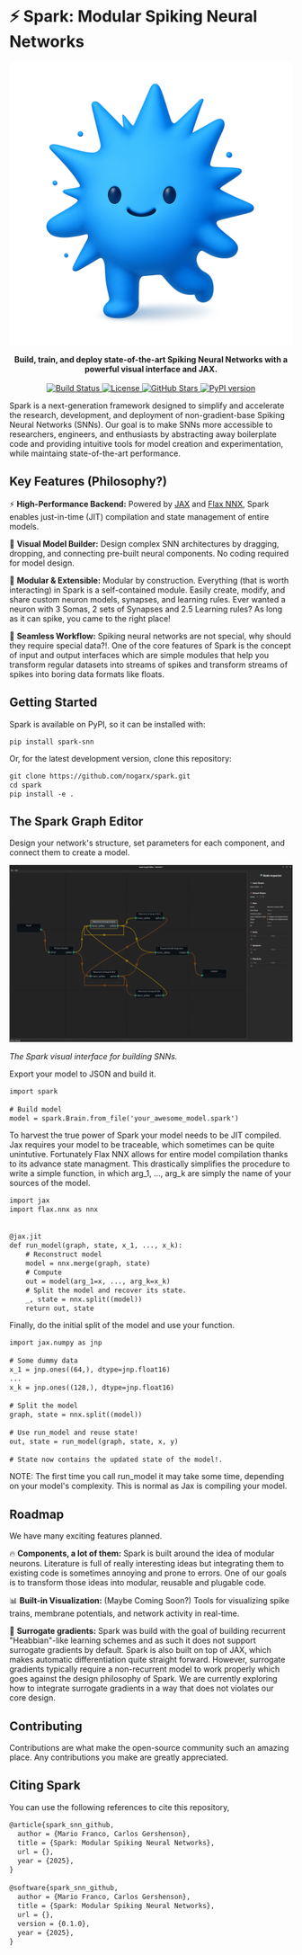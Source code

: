# ⚡ Spark: Modular Spiking Neural Networks

<div align="center"><img src="https://raw.githubusercontent.com/nogarx/Spark/main/images/spark_logo.png" alt="Spark Logo"></div>

<p align="center">
    <strong>
        Build, train, and deploy state-of-the-art Spiking Neural Networks with a powerful visual interface and JAX.
    </strong>
    <br/><br/>
    <a href="#">
        <img src="https://img.shields.io/badge/build-passing-brightgreen?style=for-the-badge" alt="Build Status">
    </a>
    <a href="#">
        <img src="https://img.shields.io/badge/license-APACHE 2.0-blue?style=for-the-badge" alt="License">
    </a>
    <a href="#">
        <img src="https://img.shields.io/github/stars/nogarx/spark?style=for-the-badge" alt="GitHub Stars">
    </a>
    <a href="#">
        <img src="https://img.shields.io/pypi/v/spark?style=for-the-badge" alt="PyPI version">
    </a>
</p>

Spark is a next-generation framework designed to simplify and accelerate the research, development, and deployment of non-gradient-base Spiking Neural Networks (SNNs). Our goal is to make SNNs more accessible to researchers, engineers, and enthusiasts by abstracting away boilerplate code and providing intuitive tools for model creation and experimentation, while maintaing state-of-the-art performance.

## Key Features (Philosophy?)

⚡ <strong>High-Performance Backend:</strong> 
Powered by [JAX](https://jax.readthedocs.io/) and [Flax NNX](https://flax.readthedocs.io/), Spark enables just-in-time (JIT) compilation and state management of entire models.

🧠 <strong>Visual Model Builder:</strong> 
Design complex SNN architectures by dragging, dropping, and connecting pre-built neural components. 
No coding required for model design.

🧩 <strong>Modular & Extensible:</strong> 
Modular by construction.
Everything (that is worth interacting) in Spark is a self-contained module. 
Easily create, modify, and share custom neuron models, synapses, and learning rules.
Ever wanted a neuron with 3 Somas, 2 sets of Synapses and 2.5 Learning rules? As long as it can spike, you came to the right place! 

🔄 <strong>Seamless Workflow:</strong> 
Spiking neural networks are not special, why should they require special data?!. One of the core features of Spark is the concept of input and output interfaces which are simple modules that help you transform regular datasets into streams of spikes and transform streams of spikes into boring data formats like floats.

## Getting Started

Spark is available on PyPI, so it can be installed with:

```
pip install spark-snn
```

Or, for the latest development version, clone this repository:

```
git clone https://github.com/nogarx/spark.git
cd spark
pip install -e .
```

## The Spark Graph Editor

Design your network's structure, set parameters for each component, and connect them to create a model.

<div align="center">
    <img src="https://raw.githubusercontent.com/nogarx/Spark/main/images/spark_graph_editor.png" alt="Spark Logo"></div>
    <p>
        <em>The Spark visual interface for building SNNs.</em>
    </p>
</div>

Export your model to JSON and build it.

```
import spark

# Build model
model = spark.Brain.from_file('your_awesome_model.spark')
```

To harvest the true power of Spark your model needs to be JIT compiled. Jax requires your model to be traceable, which sometimes can be quite unintutive. Fortunately Flax NNX allows for entire model compilation thanks to its advance state managment. This drastically simplifies the procedure to write a simple function, in which arg_1, ..., arg_k are simply the name of your sources of the model.

```
import jax
import flax.nnx as nnx


@jax.jit
def run_model(graph, state, x_1, ..., x_k):
    # Reconstruct model
	model = nnx.merge(graph, state)
    # Compute
	out = model(arg_1=x, ..., arg_k=x_k)
    # Split the model and recover its state.
    _, state = nnx.split((model))
	return out, state
```

Finally, do the initial split of the model and use your function. 

```
import jax.numpy as jnp

# Some dummy data
x_1 = jnp.ones((64,), dtype=jnp.float16)
...
x_k = jnp.ones((128,), dtype=jnp.float16)

# Split the model
graph, state = nnx.split((model))

# Use run_model and reuse state!
out, state = run_model(graph, state, x, y)

# State now contains the updated state of the model!.
```
NOTE: The first time you call run_model it may take some time, depending on your model's complexity. This is normal as Jax is compiling your model.


## Roadmap

We have many exciting features planned. 

🔥 <strong>Components, a lot of them:</strong> 
Spark is built around the idea of modular neurons. Literature is full of really interesting ideas but integrating them to existing code is sometimes annoying and prone to errors. One of our goals is to transform those ideas into modular, reusable and plugable code.

📊 <strong>Built-in Visualization:</strong> 
(Maybe Coming Soon?) Tools for visualizing spike trains, membrane potentials, and network activity in real-time.

🧮 <strong>Surrogate gradients:</strong> 
Spark was build with the goal of building recurrent "Heabbian"-like learning schemes and as such it does not support surrogate gradients by default. Spark is also built on top of JAX, which makes automatic differentiation quite straight forward. However, surrogate gradients typically require a non-recurrent model to work properly which goes against the design philosophy of Spark. We are currently exploring how to integrate surrogate gradients in a way that does not violates our core design. 

## Contributing

Contributions are what make the open-source community such an amazing place. Any contributions you make are greatly appreciated.

## Citing Spark

You can use the following references to cite this repository, 

```
@article{spark_snn_github,
  author = {Mario Franco, Carlos Gershenson},
  title = {Spark: Modular Spiking Neural Networks},
  url = {},
  year = {2025},
}

@software{spark_snn_github,
  author = {Mario Franco, Carlos Gershenson},
  title = {Spark: Modular Spiking Neural Networks},
  url = {},
  version = {0.1.0},
  year = {2025},
}
```